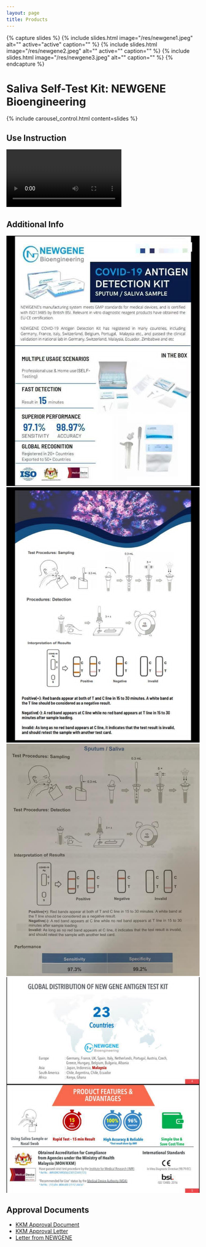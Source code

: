 ```yaml
---
layout: page
title: Products
---
```


{% capture slides %}
  {% include slides.html
    image="/res/newgene1.jpeg"
    alt=""
    active="active"
    caption=""
  %}
  {% include slides.html
    image="/res/newgene2.jpeg"
    alt=""
    active=""
    caption=""
  %}
  {% include slides.html
    image="/res/newgene3.jpeg"
    alt=""
    caption=""
  %}
{% endcapture %}

<main class="content container">
  <h1 class="heading text-center mt-3">Saliva Self-Test Kit: NEWGENE Bioengineering</h1>
  <div class="d-md-flex flex-md-equal w-100">
    <section class="my-3">
      <div class="px-3 px-md-5 overflow-hidden">
        <div class="center fade-on-view">
          {% include carousel_control.html
            content=slides
          %}
        </div>
      </div>
    </section>
    <section class="my-3">
      <div class="px-3 px-md-5 overflow-hidden">
        <div class="center">
          <div>
            <h2 class="heading text-center mb-3">Use Instruction</h2>
            <video class="fade-on-view" controls src="/res/product-vid.mp4"></video>
          </div>
        </div>
      </div>
    </section>
  </div>

  <h2 class="heading text-center mt-3">Additional Info</h2>
  <div class="fade-on-view row h-100 my-3">
    <div class="col-md-3 my-3">
      <a href="/res/info1.jpeg">
        <img src="/res/info1.jpeg" class="img-fluid">
      </a>
    </div>
    <div class="col-md-3 my-3">
      <a href="/res/info2.jpeg">
        <img src="/res/info2.jpeg" class="img-fluid">
      </a>
    </div>
    <div class="col-md-3 my-3">
      <a href="/res/info3.jpeg">
        <img src="/res/info3.jpeg" class="img-fluid">
      </a>
    </div>
    <div class="col-md-3 my-3">
      <a href="/res/info4.jpeg">
        <img src="/res/info4.jpeg" class="img-fluid">
      </a>
    </div>
  </div>

  <h2 class="heading text-center mt-3">Approval Documents</h2>
  <ul class="fade-on-view list-group my-3">
    <li class="list-group-item">
      <a href="/res/kkmapproval1.pdf">
        KKM Approval Document
      </a>
    </li>
    <li class="list-group-item">
      <a href="/res/kkmapproval2.pdf">
        KKM Approval Letter
      </a>
    </li>
    <li class="list-group-item">
      <a href="/res/newgeneletter.pdf">
        Letter from NEWGENE
      </a>
    </li>
  </ul>
</main>